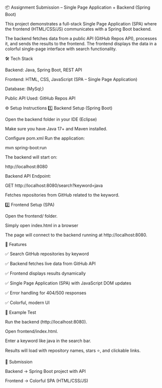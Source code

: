 📦 Assignment Submission – Single Page Application + Backend (Spring Boot)


This project demonstrates a full-stack Single Page Application (SPA) where the frontend (HTML/CSS/JS) communicates with a Spring Boot backend.

The backend fetches data from a public API (GitHub Repos API), processes it, and sends the results to the frontend. The frontend displays the data in a colorful single-page interface with search functionality.

🛠 Tech Stack

Backend: Java, Spring Boot, REST API

Frontend: HTML, CSS, JavaScript (SPA – Single Page Application)

Database: (MySql;)

Public API Used: GitHub Repos API

⚙️ Setup Instructions
1️⃣ Backend Setup (Spring Boot)

Open the backend folder in your IDE  (Eclipse)

Make sure you have Java 17+ and Maven installed.

Configure pom.xml 
Run the application:

mvn spring-boot:run


The backend will start on:

http://localhost:8080

Backend API Endpoint:

GET http://localhost:8080/search?keyword=java

Fetches repositories from GitHub related to the keyword.


2️⃣ Frontend Setup (SPA)

Open the frontend/ folder.

Simply open index.html in a browser 

The page will connect to the backend running at http://localhost:8080.

🎨 Features

✅ Search GitHub repositories by keyword

✅ Backend fetches live data from GitHub API

✅ Frontend displays results dynamically

✅ Single Page Application (SPA) with JavaScript DOM updates

✅ Error handling for 404/500 responses

✅ Colorful, modern UI

🧪 Example Test

Run the backend (http://localhost:8080).

Open frontend/index.html.

Enter a keyword like java in the search bar.

Results will load with repository names, stars ⭐, and clickable links.


📌 Submission

Backend → Spring Boot project with API

Frontend → Colorful SPA (HTML/CSS/JS)
